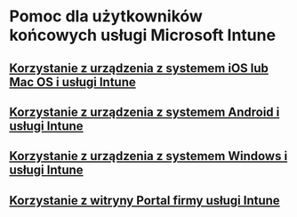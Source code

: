 # Pomoc dla użytkowników końcowych usługi Microsoft Intune
## [Korzystanie z urządzenia z systemem iOS lub Mac OS i usługi Intune](using-your-ios-or-mac-os-x-device-with-intune.md)
## [Korzystanie z urządzenia z systemem Android i usługi Intune](using-your-android-device-with-intune.md)
## [Korzystanie z urządzenia z systemem Windows i usługi Intune](using-your-windows-device-with-intune.md)
## [Korzystanie z witryny Portal firmy usługi Intune](using-the-intune-company-portal-website.md)


<!--HONumber=Nov16_HO4-->


